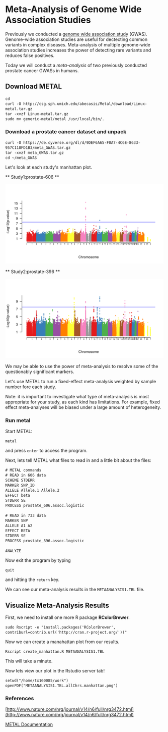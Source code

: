 # Meta-Analysis of Genome Wide Association Studies

Previously we conducted a [genome wide association study](GWAS.md) (GWAS). 
Genome-wide association studies are useful for dectecting common variants in complex diseases. 
Meta-analysis of multiple genome-wide association studies  increases the power of detecting rare variants and reduces false positives.  

Today we will conduct a *meta-analysis* of two previously conducted prostate cancer GWASs in humans.

## Download METAL

```
cd
curl -O http://csg.sph.umich.edu/abecasis/Metal/download/Linux-metal.tar.gz
tar -xvzf Linux-metal.tar.gz 
sudo mv generic-metal/metal /usr/local/bin/.
```

### Download a prostate cancer dataset and unpack

```
curl -O https://de.cyverse.org/dl/d/9DEF6A65-F0A7-4C6E-8633-957C118FD1B3/meta_GWAS.tar.gz
tar -xvzf meta_GWAS.tar.gz
cd ~/meta_GWAS
```

Let's look at each study's manhattan plot.

** Study1:prostate-606 **

![prostate-606](files/prostate_manhattan.606.png)

** Study2:prostate-396 **

![prostate-396](files/prostate_manhattan.396.png)


We may be able to use the power of meta-analysis to resolve some of the questionably significant markers.

Let's use METAL to run a fixed-effect meta-analysis weighted by sample number fore each study.

Note: it is important to investigate what type of meta-analysis is most appropriate for your study, as each kind has limitations. For example, fixed effect meta-analyses will be biased under a large amount of heterogeneity. 

### Run metal

Start METAL:
```
metal
``` 
and press `enter` to access the program.

Next, lets tell METAL what files to read in and a little bit about the files:

```
# METAL commands
# READ in 606 data
SCHEME STDERR
MARKER SNP_ID
ALLELE Allele.1 Allele.2
EFFECT beta
STDERR SE
PROCESS prostate_606.assoc.logistic

# READ in 733 data
MARKER SNP
ALLELE A1 A2
EFFECT BETA
STDERR SE
PROCESS prostate_396.assoc.logistic

ANALYZE
```

Now exit the program by typing 
```
quit
```
and hitting the `return` key.

We can see our meta-analysis results in the `METAANALYSIS1.TBL` file.


## Visualize Meta-Analysis Results
First, we need to install one more R package **RColorBrewer**.

```
sudo Rscript -e "install.packages('RColorBrewer', contriburl=contrib.url('http://cran.r-project.org/'))"
```

Now we can create a manahattan plot from our results. 

```
Rscript create_manhattan.R METAANALYSIS1.TBL
``` 

This will take a minute.

Now lets view our plot in the Rstudio server tab!

```
setwd("/home/tx160085/work")
openPDF("METAANALYSIS1.TBL.allChrs.manhattan.png")
```

### References 
[http://www.nature.com/nrg/journal/v14/n6/full/nrg3472.html](http://www.nature.com/nrg/journal/v14/n6/full/nrg3472.html)

[METAL Documentation](http://genome.sph.umich.edu/wiki/METAL_Documentation)
